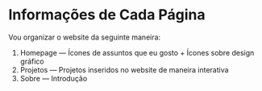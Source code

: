 # Informações de Cada Página

Vou organizar o website da seguinte maneira: 
1. Homepage — Ícones de assuntos que eu gosto + Ícones sobre design gráfico
2. Projetos — Projetos inseridos no website de maneira interativa
3. Sobre — Introdução
